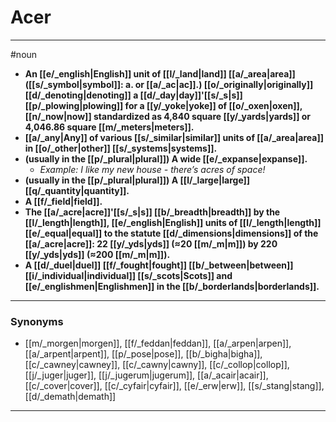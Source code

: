# Acer
---
#noun
- **An [[e/_english|English]] unit of [[l/_land|land]] [[a/_area|area]] ([[s/_symbol|symbol]]: a. or [[a/_ac|ac]].) [[o/_originally|originally]] [[d/_denoting|denoting]] a [[d/_day|day]]'[[s/_s|s]] [[p/_plowing|plowing]] for a [[y/_yoke|yoke]] of [[o/_oxen|oxen]], [[n/_now|now]] standardized as 4,840 square [[y/_yards|yards]] or 4,046.86 square [[m/_meters|meters]].**
- **[[a/_any|Any]] of various [[s/_similar|similar]] units of [[a/_area|area]] in [[o/_other|other]] [[s/_systems|systems]].**
- **(usually in the [[p/_plural|plural]]) A wide [[e/_expanse|expanse]].**
	- _Example: I like my new house - there’s acres of space!_
- **(usually in the [[p/_plural|plural]]) A [[l/_large|large]] [[q/_quantity|quantity]].**
- **A [[f/_field|field]].**
- **The [[a/_acre|acre]]'[[s/_s|s]] [[b/_breadth|breadth]] by the [[l/_length|length]], [[e/_english|English]] units of [[l/_length|length]] [[e/_equal|equal]] to the statute [[d/_dimensions|dimensions]] of the [[a/_acre|acre]]: 22 [[y/_yds|yds]] (≈20 [[m/_m|m]]) by 220 [[y/_yds|yds]] (≈200 [[m/_m|m]]).**
- **A [[d/_duel|duel]] [[f/_fought|fought]] [[b/_between|between]] [[i/_individual|individual]] [[s/_scots|Scots]] and [[e/_englishmen|Englishmen]] in the [[b/_borderlands|borderlands]].**
---
### Synonyms
- [[m/_morgen|morgen]], [[f/_feddan|feddan]], [[a/_arpen|arpen]], [[a/_arpent|arpent]], [[p/_pose|pose]], [[b/_bigha|bigha]], [[c/_cawney|cawney]], [[c/_cawny|cawny]], [[c/_collop|collop]], [[j/_juger|juger]], [[j/_jugerum|jugerum]], [[a/_acair|acair]], [[c/_cover|cover]], [[c/_cyfair|cyfair]], [[e/_erw|erw]], [[s/_stang|stang]], [[d/_demath|demath]]
---
